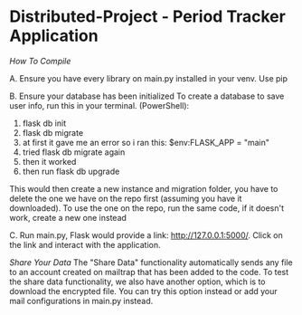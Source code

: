 # Distributed-Project - Period Tracker Application

*How* *To* *Compile*

A. Ensure you have every library on main.py installed in your venv. Use pip
   
B. Ensure your database has been initialized
  To create a database to save user info, run this in your terminal. (PowerShell):
  1. flask db init
  2. flask db migrate
  3. at first it gave me an error so i ran this: $env:FLASK_APP = "main"
  4. tried flask db migrate again
  5. then it worked
  6. then run flask db upgrade
  
  This would then create a new instance and migration folder, you have to delete the one we have on the repo first (assuming you have it downloaded). 
  To use the one on the repo, run the same code, if it doesn't work, create a new one instead
  
C. Run main.py, Flask would provide a link: http://127.0.0.1:5000/. Click on the link and interact with the application.

*Share* *Your* *Data*
The "Share Data" functionality automatically sends any file to an account created on mailtrap that has been added to the code. To test the share data functionality, we also have another option, which is to download the encrypted file. You can try this option instead or add your mail configurations in main.py instead.
